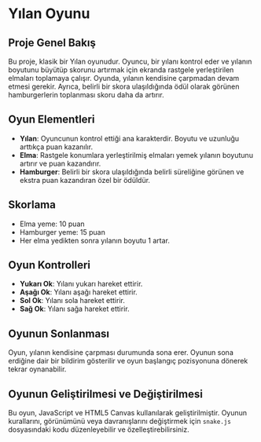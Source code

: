 # Yılan Oyunu

## Proje Genel Bakış
Bu proje, klasik bir Yılan oyunudur. Oyuncu, bir yılanı kontrol eder ve yılanın boyutunu büyütüp skorunu artırmak için ekranda rastgele yerleştirilen elmaları toplamaya çalışır. Oyunda, yılanın kendisine çarpmadan devam etmesi gerekir. Ayrıca, belirli bir skora ulaşıldığında ödül olarak görünen hamburgerlerin toplanması skoru daha da artırır.

## Oyun Elementleri
- **Yılan**: Oyuncunun kontrol ettiği ana karakterdir. Boyutu ve uzunluğu arttıkça puan kazanılır.
- **Elma**: Rastgele konumlara yerleştirilmiş elmaları yemek yılanın boyutunu artırır ve puan kazandırır.
- **Hamburger**: Belirli bir skora ulaşıldığında belirli süreliğine görünen ve ekstra puan kazandıran özel bir ödüldür.

## Skorlama
- Elma yeme: 10 puan
- Hamburger yeme: 15 puan
- Her elma yedikten sonra yılanın boyutu 1 artar.

## Oyun Kontrolleri
- **Yukarı Ok**: Yılanı yukarı hareket ettirir.
- **Aşağı Ok**: Yılanı aşağı hareket ettirir.
- **Sol Ok**: Yılanı sola hareket ettirir.
- **Sağ Ok**: Yılanı sağa hareket ettirir.

## Oyunun Sonlanması
Oyun, yılanın kendisine çarpması durumunda sona erer. Oyunun sona erdiğine dair bir bildirim gösterilir ve oyun başlangıç pozisyonuna dönerek tekrar oynanabilir.

## Oyunun Geliştirilmesi ve Değiştirilmesi
Bu oyun, JavaScript ve HTML5 Canvas kullanılarak geliştirilmiştir. Oyunun kurallarını, görünümünü veya davranışlarını değiştirmek için `snake.js` dosyasındaki kodu düzenleyebilir ve özelleştirebilirsiniz.
